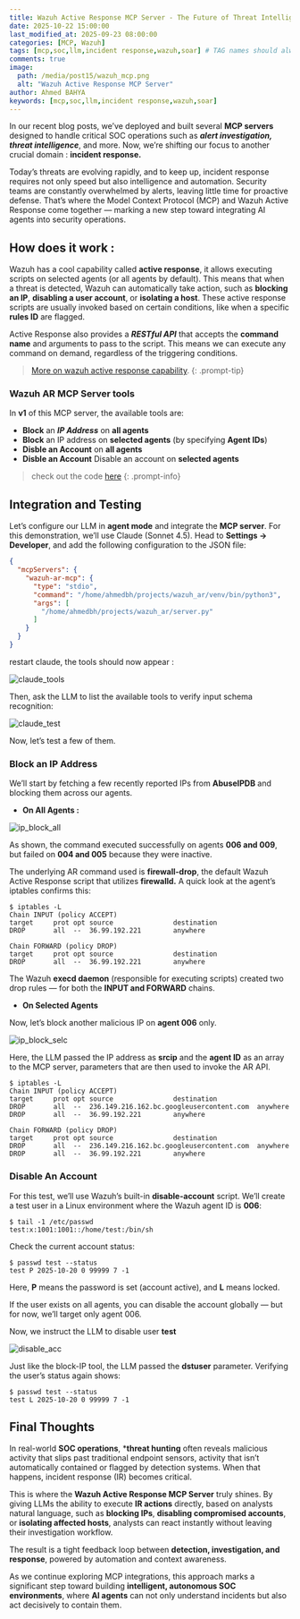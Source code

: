 ```yaml
---
title: Wazuh Active Response MCP Server - The Future of Threat Intelligence
date: 2025-10-22 15:00:00 
last_modified_at: 2025-09-23 08:00:00
categories: [MCP, Wazuh]
tags: [mcp,soc,llm,incident response,wazuh,soar] # TAG names should always be lowercase
comments: true
image:
  path: /media/post15/wazuh_mcp.png
  alt: "Wazuh Active Response MCP Server"
author: Ahmed BAHYA
keywords: [mcp,soc,llm,incident response,wazuh,soar]
---
```

In our recent blog posts, we’ve deployed and built several **MCP servers** designed to handle critical SOC operations such as ***alert investigation, threat intelligence***, and more.
Now, we’re shifting our focus to another crucial domain : **incident response.**

Today’s threats are evolving rapidly, and to keep up, incident response requires not only speed but also intelligence and automation. Security teams are constantly overwhelmed by alerts, leaving little time for proactive defense. That’s where the Model Context Protocol (MCP) and Wazuh Active Response come together — marking a new step toward integrating AI agents into security operations.

## How does it work :

Wazuh has a cool capability called **active response**, it allows executing scripts on selected agents (or all agents by default). This means that when a threat is detected, Wazuh can automatically take action, such as **blocking an IP**, **disabling a user account**, or **isolating a host**. These active response scripts are usually invoked based on certain conditions, like when a specific **rules ID** are flagged.

Active Response also provides a ***RESTful API*** that accepts the **command name** and arguments to pass to the script. This means we can execute any command on demand, regardless of the triggering conditions.
>[More on wazuh active response capability](https://documentation.wazuh.com/current/user-manual/capabilities/active-response/index.html).
{: .prompt-tip}

### Wazuh AR MCP Server tools

In **v1** of this MCP server, the available tools are:
- **Block** an ***IP Address*** on **all agents**
- **Block** an IP address on **selected agents** (by specifying **Agent IDs**)
- **Disble an Account** on **all agents**
- **Disble an Account** Disable an account on **selected agents**

>check out the code [here](https://github.com/B2hu/wazuh_ar_mcp/blob/main/server.py)
{: .prompt-info}

## Integration and Testing

Let’s configure our LLM in **agent mode** and integrate the **MCP server**.
For this demonstration, we’ll use Claude (Sonnet 4.5).
Head to **Settings → Developer**, and add the following configuration to the JSON file:
```json
{
  "mcpServers": {
    "wazuh-ar-mcp": {
      "type": "stdio",
      "command": "/home/ahmedbh/projects/wazuh_ar/venv/bin/python3",
      "args": [
        "/home/ahmedbh/projects/wazuh_ar/server.py"
      ]
    }
  }	
}
```
restart claude, the tools should now appear : 

![claude_tools](/media/post15/claude_tools.png)

Then, ask the LLM to list the available tools to verify input schema recognition:

![claude_test](/media/post15/claude_test.png)

Now, let’s test a few of them.

### Block an IP Address

We’ll start by fetching a few recently reported IPs from **AbuseIPDB** and blocking them across our agents.

- **On All Agents :**

![ip_block_all](/media/post15/ip_block_all.png)

As shown, the command executed successfully on agents **006 and 009**, but failed on **004 and 005** because they were inactive.

The underlying AR command used is **firewall-drop**, the default Wazuh Active Response script that utilizes **firewalld.**
A quick look at the agent’s iptables confirms this:
```shell
$ iptables -L 
Chain INPUT (policy ACCEPT)
target     prot opt source               destination         
DROP       all  --  36.99.192.221        anywhere            

Chain FORWARD (policy DROP)
target     prot opt source               destination         
DROP       all  --  36.99.192.221        anywhere                      
```
The Wazuh **execd daemon** (responsible for executing scripts) created two drop rules — for both the **INPUT and FORWARD** chains.

- **On Selected Agents**

Now, let’s block another malicious IP on **agent 006** only.

![ip_block_selc](/media/post15/ip_block_selec.png)

Here, the LLM passed the IP address as **srcip** and the **agent ID** as an array to the MCP server, parameters that are then used to invoke the AR API.

```shell
$ iptables -L 
Chain INPUT (policy ACCEPT)
target     prot opt source               destination         
DROP       all  --  236.149.216.162.bc.googleusercontent.com  anywhere            
DROP       all  --  36.99.192.221        anywhere            

Chain FORWARD (policy DROP)
target     prot opt source               destination         
DROP       all  --  236.149.216.162.bc.googleusercontent.com  anywhere            
DROP       all  --  36.99.192.221        anywhere            
```

### Disable An Account 

For this test, we’ll use Wazuh’s built-in **disable-account** script.
We’ll create a test user in a Linux environment where the Wazuh agent ID is **006**:

```shell
$ tail -1 /etc/passwd
test:x:1001:1001::/home/test:/bin/sh
```
Check the current account status:

```shell
$ passwd test --status
test P 2025-10-20 0 99999 7 -1
```
Here, **P** means the password is set (account active), and **L** means locked.

If the user exists on all agents, you can disable the account globally — but for now, we’ll target only agent 006.

Now, we instruct the LLM to disable user **test**

![disable_acc](/media/post15/disable_acc.png)

Just like the block-IP tool, the LLM passed the **dstuser** parameter.
Verifying the user’s status again shows:

```shell
$ passwd test --status
test L 2025-10-20 0 99999 7 -1
```
## Final Thoughts
In real-world **SOC operations**, ***threat hunting** often reveals malicious activity that slips past traditional endpoint sensors, activity that isn’t automatically contained or flagged by detection systems.
When that happens, incident response (IR) becomes critical.

This is where the **Wazuh Active Response MCP Server** truly shines.
By giving LLMs the ability to execute **IR actions** directly, based on analysts natural language, such as **blocking IPs**, **disabling compromised accounts**, or **isolating affected hosts**, analysts can react instantly without leaving their investigation workflow.

The result is a tight feedback loop between **detection, investigation, and response**, powered by automation and context awareness.

As we continue exploring MCP integrations, this approach marks a significant step toward building **intelligent, autonomous SOC environments**, where **AI agents** can not only understand incidents but also act decisively to contain them.